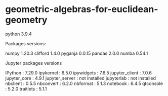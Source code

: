 # geometric-algebras-for-euclidean-geometry

python      3.9.4

Packages versions:

numpy       1.20.3
clifford    1.4.0
pyganja     0.0.15
pandas      2.0.0
numba       0.54.1

Jupyter packages versions


IPython          : 7.29.0
ipykernel        : 6.5.0
ipywidgets       : 7.6.5
jupyter_client   : 7.0.6
jupyter_core     : 4.9.1
jupyter_server   : not installed
jupyterlab       : not installed
nbclient         : 0.5.5
nbconvert        : 6.2.0
nbformat         : 5.1.3
notebook         : 6.4.5
qtconsole        : 5.2.0
traitlets        : 5.1.1
